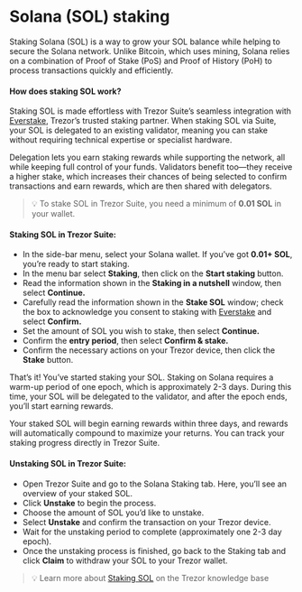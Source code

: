 # Solana (SOL) staking

Staking Solana (SOL) is a way to grow your SOL balance while helping to secure the Solana network. Unlike Bitcoin, which uses mining, Solana relies on a combination of Proof of Stake (PoS) and Proof of History (PoH) to process transactions quickly and efficiently.

#### How does staking SOL work?

Staking SOL is made effortless with Trezor Suite’s seamless integration with [Everstake](https://everstake.one/), Trezor’s trusted staking partner. When staking SOL via Suite, your SOL is delegated to an existing validator, meaning you can stake without requiring technical expertise or specialist hardware.

Delegation lets you earn staking rewards while supporting the network, all while keeping full control of your funds. Validators benefit too—they receive a higher stake, which increases their chances of being selected to confirm transactions and earn rewards, which are then shared with delegators.&#x20;

> 💡 To stake SOL in Trezor Suite, you need a minimum of **0.01 SOL** in your wallet.

#### **Staking SOL in Trezor Suite:**

* In the side-bar menu, select your Solana wallet.  If you’ve got **0.01+ SOL**, you’re ready to start staking.
* In the menu bar select **Staking**, then click on the **Start staking** button.
* Read the information shown in the **Staking in a nutshell** window, then select **Continue.**
* Carefully read the information shown in the **Stake SOL** window; check the box to acknowledge you consent to staking with [Everstake](https://everstake.one/) and select **Confirm.**
* Set the amount of SOL you wish to stake, then select **Continue.**
* Confirm the **entry period**, then select **Confirm & stake.**
* Confirm the necessary actions on your Trezor device, then click the **Stake** button.

That’s it! You’ve started staking your SOL. Staking on Solana requires a warm-up period of one epoch, which is approximately 2-3 days. During this time, your SOL will be delegated to the validator, and after the epoch ends, you’ll start earning rewards.

Your staked SOL will begin earning rewards within three days, and rewards will automatically compound to maximize your returns. You can track your staking progress directly in Trezor Suite.

#### Unstaking SOL in Trezor Suite:

* Open Trezor Suite and go to the Solana Staking tab. Here, you’ll see an overview of your staked SOL.
* Click **Unstake** to begin the process.
* Choose the amount of SOL you’d like to unstake.
* Select **Unstake** and confirm the transaction on your Trezor device.
* Wait for the unstaking period to complete (approximately one 2-3 day epoch).
* Once the unstaking process is finished, go back to the Staking tab and click **Claim** to withdraw your SOL to your Trezor wallet.

> 💡 Learn more about [Staking SOL](https://trezor.io/learn/a/staking-solana-in-trezor-suite) on the Trezor knowledge base
